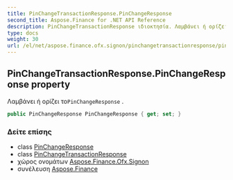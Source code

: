 ```yaml
---
title: PinChangeTransactionResponse.PinChangeResponse
second_title: Aspose.Finance for .NET API Reference
description: PinChangeTransactionResponse ιδιοκτησία. Λαμβάνει ή ορίζει τοPinChangeResponse .
type: docs
weight: 30
url: /el/net/aspose.finance.ofx.signon/pinchangetransactionresponse/pinchangeresponse/
---
```

## PinChangeTransactionResponse.PinChangeResponse property

Λαμβάνει ή ορίζει το`PinChangeResponse` .

```csharp
public PinChangeResponse PinChangeResponse { get; set; }
```

### Δείτε επίσης

* class [PinChangeResponse](../../pinchangeresponse/)
* class [PinChangeTransactionResponse](../)
* χώρος ονομάτων [Aspose.Finance.Ofx.Signon](../../pinchangetransactionresponse/)
* συνέλευση [Aspose.Finance](../../../)


